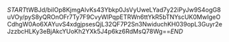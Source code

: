$START$tWBJd/biIOp8KjmgAlvKs43Ybkp0JsVyUweLYad7y22iPyJw9S4ogG8uVOy/pyS8yQROnOFr7Ty7F9CvyWlPqpETRWn6ttYkR5bTNYscUK0MwIgeOCdhgW0Ao6XAYuvS4xdgjpsesQjL32QF7P2Sn3NwiduchKH039opL3Guyr2eJzzbcHLKy3eBjAkcYUoKh2YXk5J4p6kz6RdMsQ78Wg==$END$